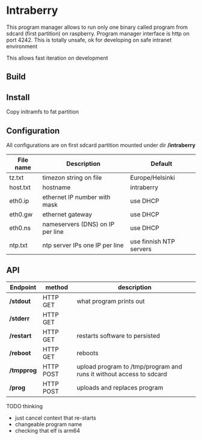 # Intraberry

This program manager allows to run only one binary called program from sdcard (first partition) on raspberry.
Program manager interface is http on port 4242. This is totally unsafe, ok for developing on safe intranet environment

This allows fast iteration on development

## Build

## Install
Copy initramfs to fat partition

## Configuration

All configurations are on first sdcard partition mounted under dir **/intraberry**

| File name | Description | Default |
|-----------|--------------------|---------|
| tz.txt | timezon string on file| Europe/Helsinki|
| host.txt | hostname | intraberry |
| eth0.ip | ethernet IP number with mask | use DHCP |
| eth0.gw | ethernet gateway | use DHCP |
| eth0.ns | nameservers (DNS) on IP per line | use DHCP |
| ntp.txt | ntp server IPs one IP per line | use finnish NTP servers |

## API

| Endpoint    | method   | description |
|-------------|----------|-------------|
| **/stdout** | HTTP GET | what program prints out |
| **/stderr** | HTTP GET |
| **/restart** | HTTP GET | restarts software to persisted |
| **/reboot**  | HTTP GET |reboots
| **/tmpprog** | HTTP POST | upload program to /tmp/program and runs it without access to sdcard|
| **/prog**    | HTTP POST | uploads and replaces program |

TODO thinking
- just cancel context that re-starts
- changeable program name
- checking that elf is arm64
